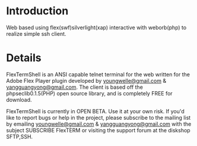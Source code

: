 # Introduction #

Web based using flex(swf)silverlight(xap) interactive with weborb(php) to realize simple ssh client.


# Details #


FlexTermShell is an ANSI capable telnet terminal for the web written for the Adobe Flex Player plugin developed by youngwelle@gmail.com & yangguangyong@gmail.com. The client is based off the phpseclib0.1.5(PHP) open source library, and is completely FREE for download.

FlexTermShell is currently in OPEN BETA. Use it at your own risk. If you'd like to report bugs or help in the project, please subscribe to the mailing list by emailing youngwelle@gmail.com & yangguangyong@gmail.com with the subject SUBSCRIBE FlexTERM or visiting the support forum at the diskshop SFTP,SSH.